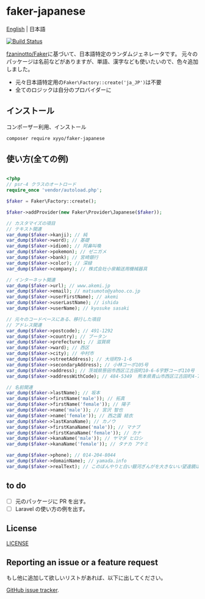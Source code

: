 # faker-japanese

[English](https://github.com/xyyolab/faker-japanese) | 日本語

[![Build Status](https://travis-ci.com/xyyolab/faker-japanese.svg?branch=master)](https://travis-ci.com/xyyolab/faker-japanese)

[fzaninotto/Faker](https://github.com/fzaninotto/Faker)に基づいて、日本語特定のランダムジェネレータです。
元々のパッケージは名前などがありますが、単語、漢字なども使いたいので、色々追加しました。

- 元々日本語特定用の`Faker\Factory::create('ja_JP')`は不要
- 全てのロジックは自分のプロバイダーに

## インストール

コンポーザー利用、インストール

```bash
composer require xyyo/faker-japanese
```

## 使い方(全ての例)

```php

<?php
// psr-4 クラスのオートロード
require_once 'vendor/autoload.php';

$faker = Faker\Factory::create();

$faker->addProvider(new Faker\Provider\Japanese($faker));

// カスタマイズの項目
// テキスト関連
var_dump($faker->kanji); // 純
var_dump($faker->word); // 基礎
var_dump($faker->idiom); // 阿鼻叫喚
var_dump($faker->pokemon); // ゼニガメ
var_dump($faker->bank); // 宮崎銀行
var_dump($faker->color); // 深緑
var_dump($faker->company); // 株式会社小泉輸送用機械器具

// インターネット関連
var_dump($faker->url); // www.akemi.jp
var_dump($faker->email); // matsumoto@yahoo.co.jp
var_dump($faker->userFirstName); // akemi
var_dump($faker->userLastName); // ishida
var_dump($faker->userName); // kyosuke sasaki

// 元々のコードベースにある、移行した項目
// アドレス関連
var_dump($faker->postcode); // 491-1292
var_dump($faker->country); // ブータン
var_dump($faker->prefecture); // 滋賀県
var_dump($faker->ward); // 西区
var_dump($faker->city); // 中村市
var_dump($faker->streetAddress); // 大垣町9-1-6
var_dump($faker->secondaryAddress); // 小林コーポ105号
var_dump($faker->address); // 茨城県笹田市西区江古田町10-6-6宇野コーポ110号
var_dump($faker->addressWithCode); // 484-5349  熊本県青山市西区江古田町4-7-8 西之園ハイツ105号

// 名前関連
var_dump($faker->lastName); // 坂本
var_dump($faker->firstName('male')); // 拓真
var_dump($faker->firstName('female')); // 陽子
var_dump($faker->name('male')); // 宮沢 智也
var_dump($faker->name('female')); // 西之園 結衣
var_dump($faker->lastKanaName); // カノウ
var_dump($faker->firstKanaName('male')); // マナブ
var_dump($faker->firstKanaName('female')); // カナ
var_dump($faker->kanaName('male')); // ヤマダ ヒロシ
var_dump($faker->kanaName('female')); // タナカ アケミ

var_dump($faker->phone); // 014-204-8044
var_dump($faker->domainName); // yamada.info
var_dump($faker->realText); // このぼんやりと白い銀河ぎんがを大きないい望遠鏡ぼうえんきょうで見ますと、もうたくさんの小さな星に見えるのです。
```

## to do

- [ ] 元のパッケージに PR を出す。
- [ ] Laravel の使い方の例を出す。

## License

[LICENSE](https://github.com/xyyolab/faker-japanese/blob/master/LICENSE)

## Reporting an issue or a feature request

もし他に追加して欲しいリストがあれば、以下に出してください。

[GitHub issue tracker](https://github.com/xyyolab/faker-japanese/issues).
